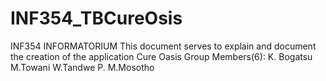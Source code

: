 # INF354_TBCureOsis
INF354 INFORMATORIUM
This document serves to explain and document the creation of the application Cure Oasis
Group Members(6):
K. Bogatsu  
M.Towani
W.Tandwe
P.
M.Mosotho
